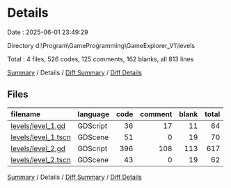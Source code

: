# Details

Date : 2025-06-01 23:49:29

Directory d:\\Program\\GameProgramming\\GameExplorer_V1\\levels

Total : 4 files,  526 codes, 125 comments, 162 blanks, all 813 lines

[Summary](results.md) / Details / [Diff Summary](diff.md) / [Diff Details](diff-details.md)

## Files
| filename | language | code | comment | blank | total |
| :--- | :--- | ---: | ---: | ---: | ---: |
| [levels/level\_1.gd](/levels/level_1.gd) | GDScript | 36 | 17 | 11 | 64 |
| [levels/level\_1.tscn](/levels/level_1.tscn) | GDScene | 51 | 0 | 19 | 70 |
| [levels/level\_2.gd](/levels/level_2.gd) | GDScript | 396 | 108 | 113 | 617 |
| [levels/level\_2.tscn](/levels/level_2.tscn) | GDScene | 43 | 0 | 19 | 62 |

[Summary](results.md) / Details / [Diff Summary](diff.md) / [Diff Details](diff-details.md)